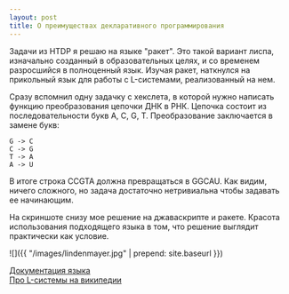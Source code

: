 ```yaml
---
layout: post
title: О преимуществах декларативного программирования
---
```


Задачи из HTDP я решаю на языке "ракет". Это такой вариант лиспа, изначально созданный в образовательных целях, и со временем разросшийся в полноценный язык. Изучая ракет, наткнулся на прикольный язык для работы с L-системами, реализованный на нем.

Сразу вспомнил одну задачку с хекслета, в которой нужно написать функцию преобразования цепочки ДНК в РНК. Цепочка состоит из последовательности букв  A, C, G, T. Преобразование заключается в замене букв: 
```
G -> C 
C -> G
T -> A
A -> U
```

В итоге строка CCGTA должна превращаться в GGCAU. Как видим, ничего сложного, но задача достаточно нетривиальна чтобы задавать ее начинающим.

На скриншоте снизу мое решение на джаваскрипте и ракете. Красота использования подходящего языка в том, что решение выглядит практически как условие.

![]({{ "/images/lindenmayer.jpg" | prepend: site.baseurl }})

[Документация языка](https://docs.racket-lang.org/lindenmayer/)<br>
[Про L-системы на википедии](https://ru.wikipedia.org/wiki/L-система)